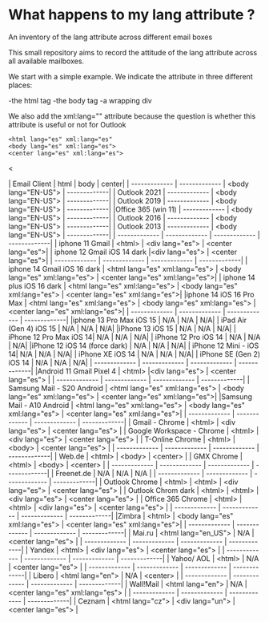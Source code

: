 # What happens to my lang attribute ?
An inventory of the lang attribute across different email boxes


This small repository aims to record the attitude of the lang attribute across all available mailboxes.

We start with a simple example. We indicate the attribute in three different places:

-the html tag
-the body tag
-a wrapping div

We also add the xml:lang="" attribute because the question is whether this attribute is useful or not for Outlook

```
<html lang="es" xml:lang="es" 
<body lang="es" xml:lang="es">
<center lang="es" xml:lang="es">
```

&lt;

| Email Client  |  html         | body          | center|
| ------------- | ------------- | &lt;body lang="EN-US"&gt; | -------------|
| Outlook 2021  | ------------- | &lt;body lang="EN-US"&gt; | -------------|
| Outlook 2019  | ------------- | &lt;body lang="EN-US"&gt; | -------------|
|Office 365 (win 11) | ------------- | &lt;body lang="EN-US"&gt; | -------------|
| Outlook 2016 | ------------- | &lt;body lang="EN-US"&gt; | -------------|
| Outlook 2013 | ------------- | &lt;body lang="EN-US"&gt; | -------------|
| ------------- | ------------- | ------------- | -------------|
| iphone 11 Gmail  | &lt;html&gt; | &lt;div lang="es"&gt; | &lt;center lang="es"&gt;|
| iphone 12 Gmail iOS 14 dark  |&lt;div lang="es"&gt; | &lt;center lang="es"&gt;|
| ------------- | ------------- | ------------- | -------------|
| iphone 14 Gmail iOS 16 dark  | &lt;html lang="es" xml:lang="es"&gt; | &lt;body lang="es" xml:lang="es"&gt; | &lt;center lang="es" xml:lang="es"&gt;|
| iphone 14 plus iOS 16 dark  | &lt;html lang="es" xml:lang="es"&gt; | &lt;body lang="es" xml:lang="es"&gt; | &lt;center lang="es" xml:lang="es"&gt;|
|iphone 14 iOS 16 Pro Max | &lt;html lang="es" xml:lang="es"&gt; | &lt;body lang="es" xml:lang="es"&gt; | &lt;center lang="es" xml:lang="es"&gt;|
| ------------- | ------------- | ------------- | -------------|
|iphone 13 Pro Max iOS 15  |  N/A | N/A |  N/A|
| iPad Air (Gen 4) iOS 15  | N/A | N/A |  N/A|
|iPhone 13 iOS 15 | N/A | N/A |  N/A|
| iPhone 12 Pro Max iOS 14| N/A | N/A |  N/A|
| iPhone 12 Pro iOS 14 | N/A | N/A |  N/A|
|iPhone 12 iOS 14 (force dark) | N/A | N/A |  N/A|
| iPhone 12 Mini - iOS 14| N/A | N/A |  N/A|
| iPhone XE iOS 14 | N/A | N/A |  N/A|
| iPhone SE (Gen 2) iOS 14 | N/A | N/A |  N/A|
| ------------- | ------------- | ------------- | -------------|
|Android 11 Gmail Pixel 4  | &lt;html&gt;  |&lt;div lang="es"&gt;  | &lt;center lang="es"&gt;  |
| ------------- | ------------- | ------------- | -------------|
| Samsung Mail - S20 Android  | &lt;html lang="es" xml:lang="es"&gt; | &lt;body lang="es" xml:lang="es"&gt; | &lt;center lang="es" xml:lang="es"&gt;|
|Samsung Mail - A10 Android | &lt;html lang="es" xml:lang="es"&gt; | &lt;body lang="es" xml:lang="es"&gt; | &lt;center lang="es" xml:lang="es"&gt;|
| ------------- | ------------- | ------------- | -------------|
| Gmail - Chrome | &lt;html&gt; | &lt;div lang="es"&gt; | &lt;center lang="es"&gt; |
| Google Workspace - Chrome | &lt;html&gt; | &lt;div lang="es"&gt; | &lt;center lang="es"&gt; |
| T-Online Chrome | &lt;html&gt; | &lt;body&gt; | &lt;center lang="es"&gt; |
| ------------- | ------------- | ------------- | -------------|
| Web.de | &lt;html&gt; | &lt;body&gt; | &lt;center&gt; |
| GMX Chrome | &lt;html&gt; | &lt;body&gt; | &lt;center&gt; |
| ------------- | ------------- | ------------- | -------------|
| Freenet.de | N/A | N/A | N/A |
| ------------- | ------------- | ------------- | -------------|
| Outlook Chrome | &lt;html&gt; | &lt;html&gt; | &lt;div lang="es"&gt; | &lt;center lang="es"&gt; |
| Outlook Chrom dark | &lt;html&gt; | &lt;html&gt; | &lt;div lang="es"&gt; | &lt;center lang="es"&gt; |
| Office 365 Chrome | &lt;html&gt; | &lt;html&gt; | &lt;div lang="es"&gt; | &lt;center lang="es"&gt; |
| ------------- | ------------- | ------------- | -------------|
|Zimbra  | &lt;html&gt; | &lt;body lang="es" xml:lang="es"&gt; | &lt;center lang="es" xml:lang="es"&gt;|
| ------------- | ------------- | ------------- | -------------|
| Mai.ru | &lt;html lang="en_US"&gt; | N/A | &lt;center lang="es"&gt; |
| ------------- | ------------- | ------------- | -------------|
| Yandex | &lt;html&gt; | &lt;div lang="es"&gt; | &lt;center lang="es"&gt; |
| ------------- | ------------- | ------------- | -------------|
| Yahoo/ AOL  | &lt;html&gt; | N/A | &lt;center lang="es"&gt; |
| ------------- | ------------- | ------------- | -------------|
| Libero | &lt;html lang="en"&gt; | N/A | &lt;center&gt; |
| ------------- | ------------- | ------------- | -------------|
| Wall!Mail | &lt;html lang="en"&gt; | N/A |  &lt;center lang="es"  xml:lang="es"&gt; |
| ------------- | ------------- | ------------- | -------------|
| Ceznam | &lt;html lang="cz"&gt; | &lt;div lang="un"&gt; |  &lt;center lang="es"&gt; |














